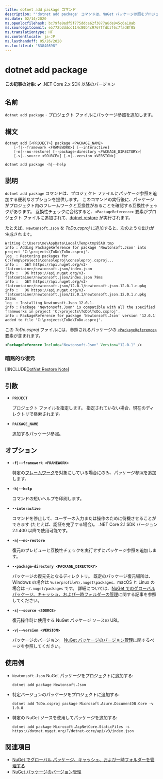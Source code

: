 ```yaml
---
title: dotnet add package コマンド
description: "'dotnet add package' コマンドは、NuGet パッケージ参照をプロジェクトに追加する便利なオプションを提供します。"
ms.date: 02/14/2020
ms.openlocfilehash: bc79fe8adf5f775ddce62f3877a8de945c6a18ab
ms.sourcegitcommit: e5772b3ddcc114c80b4c9767ffdb3f6c7fad8f05
ms.translationtype: HT
ms.contentlocale: ja-JP
ms.lasthandoff: 05/26/2020
ms.locfileid: "83840898"
---
```

# <a name="dotnet-add-package"></a>dotnet add package

**この記事の対象:** ✔️ .NET Core 2.x SDK 以降のバージョン

## <a name="name"></a>名前

`dotnet add package` - プロジェクト ファイルにパッケージ参照を追加します。

## <a name="synopsis"></a>構文

```dotnetcli
dotnet add [<PROJECT>] package <PACKAGE_NAME>
    [-f|--framework <FRAMEWORK>] [--interactive]
    [-n|--no-restore] [--package-directory <PACKAGE_DIRECTORY>]
    [-s|--source <SOURCE>] [-v|--version <VERSION>]

dotnet add package -h|--help
```

## <a name="description"></a>説明

`dotnet add package` コマンドは、プロジェクト ファイルにパッケージ参照を追加する便利なオプションを提供します。 このコマンドの実行後に、パッケージがプロジェクト内のフレームワークと互換性があることを確認する互換性チェックがあります。 互換性チェックに合格すると、`<PackageReference>` 要素がプロジェクト ファイルに追加されて、[dotnet restore](dotnet-restore.md) が実行されます。

たとえば、`Newtonsoft.Json` を *ToDo.csproj* に追加すると、次のような出力が生成されます。

```console
Writing C:\Users\me\AppData\Local\Temp\tmp95A8.tmp
info : Adding PackageReference for package 'Newtonsoft.Json' into project 'C:\projects\ToDo\ToDo.csproj'.
log  : Restoring packages for C:\Temp\projects\consoleproj\consoleproj.csproj...
info :   GET https://api.nuget.org/v3-flatcontainer/newtonsoft.json/index.json
info :   OK https://api.nuget.org/v3-flatcontainer/newtonsoft.json/index.json 79ms
info :   GET https://api.nuget.org/v3-flatcontainer/newtonsoft.json/12.0.1/newtonsoft.json.12.0.1.nupkg
info :   OK https://api.nuget.org/v3-flatcontainer/newtonsoft.json/12.0.1/newtonsoft.json.12.0.1.nupkg 232ms
log  : Installing Newtonsoft.Json 12.0.1.
info : Package 'Newtonsoft.Json' is compatible with all the specified frameworks in project 'C:\projects\ToDo\ToDo.csproj'.
info : PackageReference for package 'Newtonsoft.Json' version '12.0.1' added to file 'C:\projects\ToDo\ToDo.csproj'.
```

この *ToDo.csproj* ファイルには、参照されるパッケージの [`<PackageReference>`](/nuget/consume-packages/package-references-in-project-files) 要素が含まれます。

```xml
<PackageReference Include="Newtonsoft.Json" Version="12.0.1" />
```

### <a name="implicit-restore"></a>暗黙的な復元

[!INCLUDE[DotNet Restore Note](../../../includes/dotnet-restore-note.md)]

## <a name="arguments"></a>引数

- **`PROJECT`**

  プロジェクト ファイルを指定します。 指定されていない場合、現在のディレクトリで検索されます。

- **`PACKAGE_NAME`**

  追加するパッケージ参照。

## <a name="options"></a>オプション

- **`-f|--framework <FRAMEWORK>`**

  特定の[フレームワーク](../../standard/frameworks.md)を対象にしている場合にのみ、パッケージ参照を追加します。

- **`-h|--help`**

  コマンドの短いヘルプを印刷します。

- **`--interactive`**

  コマンドを停止して、ユーザーの入力または操作のために待機させることができます (たとえば、認証を完了する場合)。 .NET Core 2.1 SDK バージョン 2.1.400 以降で使用可能です。

- **`-n|--no-restore`**

  復元のプレビューと互換性チェックを実行せずにパッケージ参照を追加します。

- **`--package-directory <PACKAGE_DIRECTORY>`**

  パッケージの復元先となるディレクトリ。 既定のパッケージ復元場所は、Windows の場合は `%userprofile%\.nuget\packages`、macOS と Linux の場合は `~/.nuget/packages` です。 詳細については、[NuGet でのグローバル パッケージ、キャッシュ、および一時フォルダーの管理](https://docs.microsoft.com/nuget/consume-packages/managing-the-global-packages-and-cache-folders)に関する記事を参照してください。

- **`-s|--source <SOURCE>`**

  復元操作時に使用する NuGet パッケージ ソースの URI。

- **`-v|--version <VERSION>`**

  パッケージのバージョン。 [NuGet パッケージのバージョン管理](https://docs.microsoft.com/nuget/reference/package-versioning)に関するページを参照してください。

## <a name="examples"></a>使用例

- `Newtonsoft.Json` NuGet パッケージをプロジェクトに追加する:

  ```dotnetcli
  dotnet add package Newtonsoft.Json
  ```

- 特定バージョンのパッケージをプロジェクトに追加する:

  ```dotnetcli
  dotnet add ToDo.csproj package Microsoft.Azure.DocumentDB.Core -v 1.0.0
  ```

- 特定の NuGet ソースを使用してパッケージを追加する:

  ```dotnetcli
  dotnet add package Microsoft.AspNetCore.StaticFiles -s https://dotnet.myget.org/F/dotnet-core/api/v3/index.json
  ```

## <a name="see-also"></a>関連項目

- [NuGet でグローバル パッケージ、キャッシュ、および一時フォルダーを管理する](https://docs.microsoft.com/nuget/consume-packages/managing-the-global-packages-and-cache-folders)
- [NuGet パッケージのバージョン管理](https://docs.microsoft.com/nuget/reference/package-versioning)
